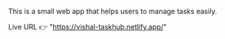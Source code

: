 This is a small web app that helps users to manage tasks easily.

Live URL 👉 "https://vishal-taskhub.netlify.app/"
